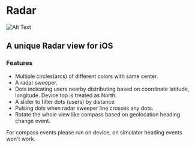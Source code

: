 # Radar

![Alt Text](https://github.com/abm-adnan/Radar/raw/master/radar.gif)

## A unique Radar view for iOS

### Features
- Multiple circles(arcs) of different colors with same center.
- A radar sweeper.
- Dots indicating users nearby distributing based on coordinate latitude, longitude. Device top is treated as North.
- A slider to filter dots (users) by distance.
- Pulsing dots when radar sweeper line crosses any dots.
- Rotate the whole view like compass based on geolocation heading change event.

For compass events please run on device, on simulator heading events won't work.
